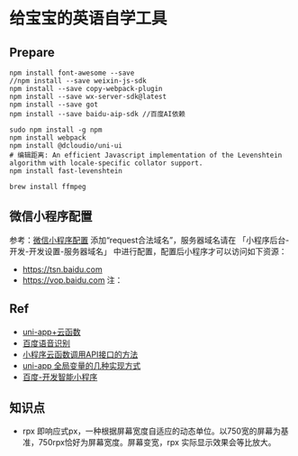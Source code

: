 # 给宝宝的英语自学工具

## Prepare
```
npm install font-awesome --save
//npm install --save weixin-js-sdk
npm install --save copy-webpack-plugin
npm install --save wx-server-sdk@latest
npm install --save got
npm install --save baidu-aip-sdk //百度AI依赖

sudo npm install -g npm
npm install webpack
npm install @dcloudio/uni-ui
# 编辑距离: An efficient Javascript implementation of the Levenshtein algorithm with locale-specific collator support.
npm install fast-levenshtein

brew install ffmpeg
```

## 微信小程序配置
参考：[微信小程序配置](https://mp.weixin.qq.com/wxamp/devprofile/get_profile)
添加“request合法域名”，服务器域名请在 「小程序后台-开发-开发设置-服务器域名」 中进行配置，配置后小程序才可以访问如下资源：
- https://tsn.baidu.com
- https://vop.baidu.com
注：

## Ref
- [uni-app+云函数](https://www.cnblogs.com/xhxdd/p/12022051.html)
- [百度语音识别](https://ai.baidu.com/ai-doc/SPEECH/Vk38lxily)
- [小程序云函数调用API接口的方法](https://www.jb51.net/article/161434.htm)
- [uni-app 全局变量的几种实现方式](https://blog.csdn.net/Mrchai521/article/details/89348881)
- [百度-开发智能小程序](https://smartprogram.baidu.com/docs/develop/api/media/recorder_RecorderManager/)

## 知识点
- rpx 即响应式px，一种根据屏幕宽度自适应的动态单位。以750宽的屏幕为基准，750rpx恰好为屏幕宽度。屏幕变宽，rpx 实际显示效果会等比放大。